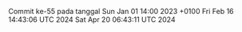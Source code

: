 Commit ke-55 pada tanggal Sun Jan 01 14:00 2023 +0100
Fri Feb 16 14:43:06 UTC 2024
Sat Apr 20 06:43:11 UTC 2024
